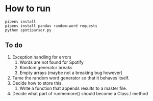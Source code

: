 # How to run
```
pipenv install
pipenv install pandas random-word requests 
python spotiparser.py
```

## To do
1. Exception handling for errors
   1. Words are not found for Spotify
   2. Random generator breaks
   3. Empty arrays (maybe not a breaking bug however) 
2. Tame the random word generator so that it behaves itself.
3. Decide how to store this. 
   1. Write a function that appends results to a master file.
4. Decide what part of runmemore() should become a Class / method
